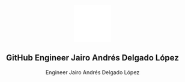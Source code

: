 <p align="center">
 <img width="100px" src="src/assets/logoblanco.png" align="center" alt="GitHub Readme Stats" />
 <h2 align="center">GitHub Engineer Jairo Andrés Delgado López</h2>
 <p align="center">Engineer Jairo Andrés Delgado López</p>
</p>
